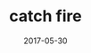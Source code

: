 ---
title: 'catch fire'
date: 2017-05-30
uploadDate: 2023-05-14
image: {
    src: "./catch-fire.png",
    alt: "catch fire",
}
thumb: {
    src: "./catch_fire_thumb.png",
    alt: "catch fire thumbnail"
}
desc: "paula polestar from earthbound"
tags: ["earthbound", "paula polestar", "fanart", "digital"]
icons: ["fa-fire"]
medium: 'paint tool sai'
original: false
gallery: false
Nsfw: false
Dd: false
---